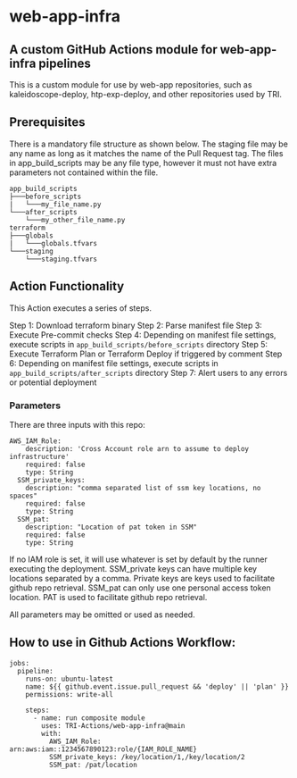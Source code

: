 # web-app-infra

## A custom GitHub Actions module for web-app-infra pipelines

This is a custom module for use by web-app repositories, such as kaleidoscope-deploy, htp-exp-deploy, and other repositories used by TRI.

## Prerequisites
There is a mandatory file structure as shown below. The staging file may be any name as long as it matches the name of the Pull Request tag. The files in app_build_scripts may be any file type, however it must not have extra parameters not contained within the file.

```
app_build_scripts
├───before_scripts
|   └───my_file_name.py
└───after_scripts
    └───my_other_file_name.py
terraform
├───globals
|   └───globals.tfvars
└───staging
    └───staging.tfvars
```


## Action Functionality
This Action executes a series of steps.

Step 1: Download terraform binary
Step 2: Parse manifest file
Step 3: Execute Pre-commit checks
Step 4: Depending on manifest file settings, execute scripts in `app_build_scripts/before_scripts` directory
Step 5: Execute Terraform Plan or Terraform Deploy if triggered by comment
Step 6: Depending on manifest file settings, execute scripts in `app_build_scripts/after_scripts` directory
Step 7: Alert users to any errors or potential deployment


### Parameters
There are three inputs with this repo:

```
AWS_IAM_Role:
    description: 'Cross Account role arn to assume to deploy infrastructure'
    required: false
    type: String
  SSM_private_keys:
    description: "comma separated list of ssm key locations, no spaces"
    required: false
    type: String
  SSM_pat:
    description: "Location of pat token in SSM"
    required: false
    type: String
```

If no IAM role is set, it will use whatever is set by default by the runner executing the deployment.
SSM_private keys can have multiple key locations separated by a comma. Private keys are keys used to facilitate github repo retrieval.
SSM_pat can only use one personal access token location. PAT is used to facilitate github repo retrieval.

All parameters may be omitted or used as needed.

## How to use in Github Actions Workflow:

```
jobs:
  pipeline:
    runs-on: ubuntu-latest
    name: ${{ github.event.issue.pull_request && 'deploy' || 'plan' }}
    permissions: write-all

    steps:
      - name: run composite module
        uses: TRI-Actions/web-app-infra@main
        with:
          AWS_IAM_Role: arn:aws:iam::1234567890123:role/{IAM_ROLE_NAME}
          SSM_private_keys: /key/location/1,/key/location/2
          SSM_pat: /pat/location
```
